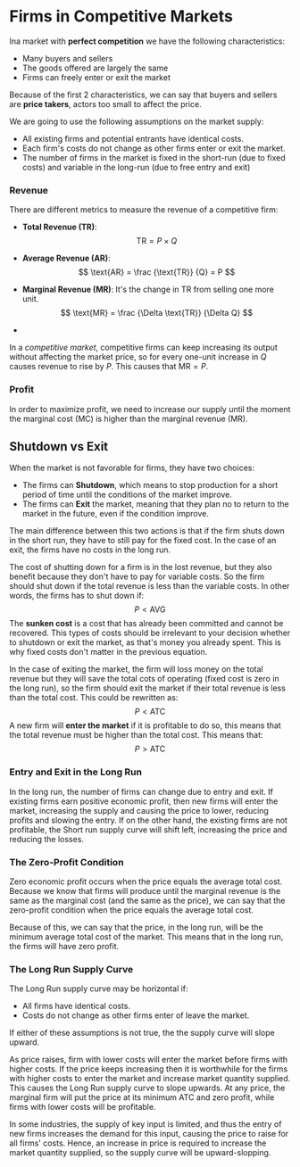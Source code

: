 # Firms in Competitive Markets

Ina market with **perfect competition** we have the following characteristics:

- Many buyers and sellers
- The goods offered are largely the same
- Firms can freely enter or exit the market

Because of the first 2 characteristics, we can say that buyers and sellers are **price takers**, actors too small to affect the price.

We are going to use the following assumptions on the market supply:

-  All existing firms and potential entrants have identical costs.
- Each firm's costs do not change as other firms enter or exit the market.
- The number of firms in the market is fixed in the short-run (due to fixed costs) and variable in the long-run (due to free entry and exit)

### Revenue

There are different metrics to measure the revenue of a competitive firm:

- **Total Revenue (TR)**:
  $$
  \text{TR} = P \times Q
  $$

- **Average Revenue (AR)**:
  $$
  \text{AR} = \frac {\text{TR}} {Q} = P
  $$

- **Marginal Revenue (MR)**: It's the change in TR from selling one more unit.
  $$
  \text{MR} = \frac {\Delta \text{TR}} {\Delta Q}
  $$

- 

In a *competitive market*, competitive firms can keep increasing its output without affecting the market price, so for every one-unit increase in $Q$ causes revenue to rise by $P$. This causes that $\text{MR} = P$.

### Profit

In order to maximize profit, we need to increase our supply until the moment the marginal cost (MC) is higher than the marginal revenue (MR).

## Shutdown vs Exit

When the market is not favorable for firms, they have two choices:

- The firms can **Shutdown**, which means to stop production for a short period of time until the conditions of the market improve.
- The firms can **Exit** the market, meaning that they plan no to return to the market in the future, even if the condition improve.

The main difference between this two actions is that if the firm shuts down in the short run, they have to still pay for the fixed cost. In the case of an exit, the firms have no costs in the long run.

The cost of shutting down for a firm is in the lost revenue, but they also benefit because they don't have to pay for variable costs. So the firm should shut down if the total revenue is less than the variable costs. In other words, the firms has to shut down if:
$$
P \lt \text{AVG}
$$
The **sunken cost** is a cost that has already been committed and cannot be recovered. This types of costs should be irrelevant to your decision whether to shutdown or exit the market, as that's money you already spent. This is why fixed costs don't matter in the previous equation.

In the case of exiting the market, the firm will loss money on the total revenue but they will save the total cots of operating (fixed cost is zero in the long run), so the firm should exit the market if their total revenue is less than the total cost. This could be rewritten as:
$$
P \lt \text{ATC}
$$
A new firm will **enter the market** if it is profitable to do so, this means that the total revenue must be higher than the total cost. This means that:
$$
P > \text{ATC}
$$

### Entry and Exit in the Long Run

In the long run, the number of firms can change due to entry and exit. If existing firms earn positive economic profit, then new firms will enter the market, increasing the supply and causing the price to lower, reducing profits and slowing the entry. If on the other hand, the existing firms are not profitable, the Short run supply curve will shift left, increasing the price and reducing the losses.

### The Zero-Profit Condition

Zero economic profit occurs when the price equals the average total cost. Because we know that firms will produce until the marginal revenue is the same as the marginal cost (and the same as the price), we can say that the zero-profit condition when the price equals the average total cost.

Because of this, we can say that the price, in the long run, will be the minimum average total cost of the market. This means that in the long run, the firms will have zero profit.

### The Long Run Supply Curve

The Long Run supply curve may be horizontal if:

- All firms have identical costs.
- Costs do not change as other firms enter of leave the market.

If either of these assumptions is not true, the the supply curve will slope upward.

As price raises, firm with lower costs will enter the market before firms with higher costs. If the price keeps increasing then it is worthwhile for the firms with higher costs to enter the market and increase market quantity supplied. This causes the Long Run supply curve to slope upwards. At any price, the marginal firm will put the price at its minimum ATC and zero profit, while firms with lower costs will be profitable.

In some industries, the supply of key input is limited, and thus the entry of new firms increases the demand for this input, causing the price to raise for all firms' costs. Hence, an increase in price is required to increase the market quantity supplied, so the supply curve will be upward-slopping.

